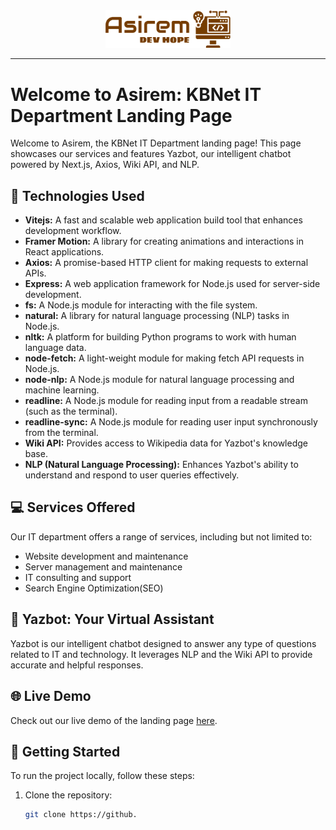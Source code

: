 <div align="center">
  <img src="https://raw.githubusercontent.com/sprdgx/Asirem/13654b5edbfd369222cc910fbe0073a38337b6cb/Asirem/public/Asirem.svg" alt="KBNet IT Department" width="200px" />
</div>

---

# Welcome to Asirem: KBNet IT Department Landing Page

Welcome to Asirem, the KBNet IT Department landing page! This page showcases our services and features Yazbot, our intelligent chatbot powered by Next.js, Axios, Wiki API, and NLP.

## 🚀 Technologies Used

- **Vitejs:** A fast and scalable web application build tool that enhances development workflow.
- **Framer Motion:** A library for creating animations and interactions in React applications.
- **Axios:** A promise-based HTTP client for making requests to external APIs.
- **Express:** A web application framework for Node.js used for server-side development.
- **fs:** A Node.js module for interacting with the file system.
- **natural:** A library for natural language processing (NLP) tasks in Node.js.
- **nltk:** A platform for building Python programs to work with human language data.
- **node-fetch:** A light-weight module for making fetch API requests in Node.js.
- **node-nlp:** A Node.js module for natural language processing and machine learning.
- **readline:** A Node.js module for reading input from a readable stream (such as the terminal).
- **readline-sync:** A Node.js module for reading user input synchronously from the terminal.
- **Wiki API:** Provides access to Wikipedia data for Yazbot's knowledge base.
- **NLP (Natural Language Processing):** Enhances Yazbot's ability to understand and respond to user queries effectively.


## 💻 Services Offered

Our IT department offers a range of services, including but not limited to:

- Website development and maintenance
- Server management and maintenance
- IT consulting and support
- Search Engine Optimization(SEO)

## 🤖 Yazbot: Your Virtual Assistant

Yazbot is our intelligent chatbot designed to answer any type of questions related to IT and technology. It leverages NLP and the Wiki API to provide accurate and helpful responses.

## 🌐 Live Demo

Check out our live demo of the landing page [here](https://asirem.amanshopdz.com).

## 📝 Getting Started

To run the project locally, follow these steps:

1. Clone the repository:

   ```bash
   git clone https://github.
